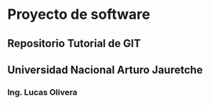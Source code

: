 # **Proyecto de software**
## Repositorio Tutorial de **GIT**
## **Universidad Nacional Arturo Jauretche** 
### Ing. Lucas Olivera